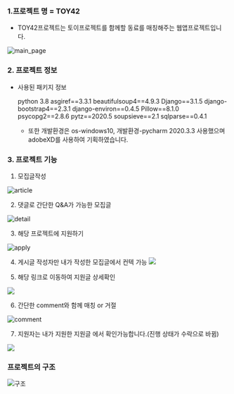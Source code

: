 
### 1.프로젝트 명 = TOY42
   - TOY42프로젝트는 토이프로젝트를 함께할 동료를 매칭해주는 웹앱프로젝트입니다.

![main_page](https://www.notion.so/image/https%3A%2F%2Fs3-us-west-2.amazonaws.com%2Fsecure.notion-static.com%2F2a81f6d4-35a1-4ad4-89c9-e53788045d7e%2FUntitled.png?table=block&id=509a8bd5-a16f-4271-9669-184810b0af37&width=3490&userId=0e68323f-a4ad-4d90-af0a-a6cc7414e4eb&cache=v2)

### 2. 프로젝트 정보
- 사용된 패키지 정보


    python 3.8
    asgiref==3.3.1
    beautifulsoup4==4.9.3
    Django==3.1.5
    django-bootstrap4==2.3.1
    django-environ==0.4.5
    Pillow==8.1.0
    psycopg2==2.8.6
    pytz==2020.5
    soupsieve==2.1
    sqlparse==0.4.1
   - 또한 개발환경은 os-windows10, 개발환경-pycharm 2020.3.3 사용했으며
   adobeXD를 사용하여 기획하였습니다.
     

### 3. 프로젝트 기능
1. 모집글작성

 ![article](https://www.notion.so/image/https%3A%2F%2Fs3-us-west-2.amazonaws.com%2Fsecure.notion-static.com%2F4e4cabf1-bea5-486a-96e7-306c25c45574%2FUntitled.png?table=block&id=ed158fd8-416b-4c27-9b56-c1952a13a477&width=3490&userId=0e68323f-a4ad-4d90-af0a-a6cc7414e4eb&cache=v2)


2. 댓글로 간단한 Q&A가 가능한 모집글
 
![detail](https://www.notion.so/image/https%3A%2F%2Fs3-us-west-2.amazonaws.com%2Fsecure.notion-static.com%2F1732b145-9eb4-4c4e-b794-fcdb219aca28%2FUntitled.png?table=block&id=4acdc7c5-1a0c-40b5-8275-4a7152137815&width=3490&userId=0e68323f-a4ad-4d90-af0a-a6cc7414e4eb&cache=v2)
   

3. 해당 프로젝트에 지원하기

![apply](https://www.notion.so/image/https%3A%2F%2Fs3-us-west-2.amazonaws.com%2Fsecure.notion-static.com%2Fc72a01b4-9257-4c5d-80ff-154b1b4bb9ec%2FUntitled.png?table=block&id=37ae7bf7-f665-4733-bd3b-b25810412982&width=3490&userId=0e68323f-a4ad-4d90-af0a-a6cc7414e4eb&cache=v2)


4. 게시글 작성자만 내가 작성한 모집글에서 컨텍 가능
![](https://www.notion.so/image/https%3A%2F%2Fs3-us-west-2.amazonaws.com%2Fsecure.notion-static.com%2F99bd7c5b-9e78-4a83-aadc-f588d486f570%2FUntitled.png?table=block&id=53085d9d-7ed2-41ff-bcbd-0d5f4372fb5e&width=3490&userId=0e68323f-a4ad-4d90-af0a-a6cc7414e4eb&cache=v2)


5. 해당 링크로 이동하여 지원글 상세확인

![](https://www.notion.so/image/https%3A%2F%2Fs3-us-west-2.amazonaws.com%2Fsecure.notion-static.com%2F4d195c05-23ab-4262-b439-a1cd9fb858d5%2FUntitled.png?table=block&id=901f718e-e37c-444a-bf3a-816adf32fc11&width=3490&userId=0e68323f-a4ad-4d90-af0a-a6cc7414e4eb&cache=v2)



6. 간단한 comment와 함께 매칭 or 거절

![comment](https://www.notion.so/image/https%3A%2F%2Fs3-us-west-2.amazonaws.com%2Fsecure.notion-static.com%2F5bf641f8-ebeb-48bc-a23a-8b554a975cb4%2FUntitled.png?table=block&id=4d42048e-f6bf-4bb4-9fbe-2f7e6baad3ab&width=3490&userId=0e68323f-a4ad-4d90-af0a-a6cc7414e4eb&cache=v2)



7. 지원자는 내가 지원한 지원글 에서 확인가능합니다.(진행 상태가 수락으로 바뀜)

![](https://www.notion.so/image/https%3A%2F%2Fs3-us-west-2.amazonaws.com%2Fsecure.notion-static.com%2F22565f29-7d6a-4077-a754-01c953c2966c%2FUntitled.png?table=block&id=4fcc9dbc-f8ed-4c01-a4af-a596b7e2b271&width=3490&userId=0e68323f-a4ad-4d90-af0a-a6cc7414e4eb&cache=v2)







### 프로젝트의 구조

![구조](https://www.notion.so/image/https%3A%2F%2Fs3-us-west-2.amazonaws.com%2Fsecure.notion-static.com%2F2efa8a01-a9e5-424f-a375-f90e2c847956%2FUntitled.png?table=block&id=a054184b-e0c3-4720-b567-7a98fdb88bb5&width=4270&userId=0e68323f-a4ad-4d90-af0a-a6cc7414e4eb&cache=v2)